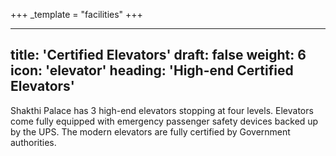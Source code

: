 +++
_template = "facilities"
+++

---
title: 'Certified Elevators'
draft: false
weight: 6
icon: 'elevator'
heading: 'High-end Certified Elevators'
---

Shakthi Palace has 3 high-end elevators stopping at four levels.
Elevators come fully equipped with emergency passenger safety devices backed up by the UPS.
The modern elevators are fully certified by Government authorities.
